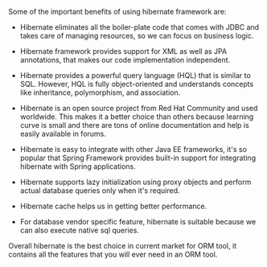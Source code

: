 Some of the important benefits of using hibernate framework are:

-   Hibernate eliminates all the boiler-plate code that comes with JDBC
and takes care of managing resources, so we can focus on business
logic.

-   Hibernate framework provides support for XML as well as JPA
annotations, that makes our code implementation independent.

-   Hibernate provides a powerful query language (HQL) that is similar
to SQL. However, HQL is fully object-oriented and understands
concepts like inheritance, polymorphism, and association.

-   Hibernate is an open source project from Red Hat Community and used
worldwide. This makes it a better choice than others because
learning curve is small and there are tons of online documentation
and help is easily available in forums.

-   Hibernate is easy to integrate with other Java EE frameworks, it's
so popular that Spring Framework provides built-in support for
integrating hibernate with Spring applications.

-   Hibernate supports lazy initialization using proxy objects and
perform actual database queries only when it's required.

-   Hibernate cache helps us in getting better performance.

-   For database vendor specific feature, hibernate is suitable because
we can also execute native sql queries.

Overall hibernate is the best choice in current market for ORM tool, it
contains all the features that you will ever need in an ORM tool.